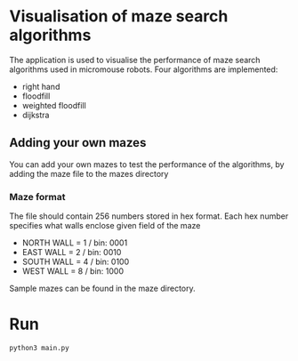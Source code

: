 # Visualisation of maze search algorithms
The application is used to visualise the performance of maze search algorithms used in micromouse robots. Four algorithms are implemented: 

- right hand  
- floodfill
- weighted floodfill
- dijkstra

## Adding your own mazes

You can add your own mazes to test the performance of the algorithms, by adding the maze file to the mazes directory

### Maze format
The file should contain 256 numbers stored in hex format. Each hex number specifies what walls enclose given field of the maze 
-  NORTH WALL  = 1  / bin: 0001
-  EAST WALL  = 2   / bin: 0010
-  SOUTH WALL = 4  / bin: 0100
-  WEST WALL  = 8  / bin: 1000


Sample mazes can be found in the maze directory.

# Run
```bash
python3 main.py
```



